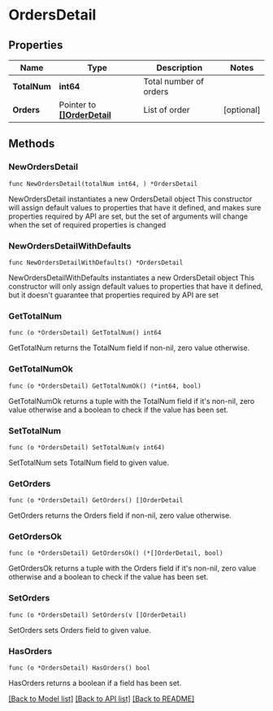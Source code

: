 # OrdersDetail

## Properties

Name | Type | Description | Notes
------------ | ------------- | ------------- | -------------
**TotalNum** | **int64** | Total number of orders | 
**Orders** | Pointer to [**[]OrderDetail**](OrderDetail.md) | List of order | [optional] 

## Methods

### NewOrdersDetail

`func NewOrdersDetail(totalNum int64, ) *OrdersDetail`

NewOrdersDetail instantiates a new OrdersDetail object
This constructor will assign default values to properties that have it defined,
and makes sure properties required by API are set, but the set of arguments
will change when the set of required properties is changed

### NewOrdersDetailWithDefaults

`func NewOrdersDetailWithDefaults() *OrdersDetail`

NewOrdersDetailWithDefaults instantiates a new OrdersDetail object
This constructor will only assign default values to properties that have it defined,
but it doesn't guarantee that properties required by API are set

### GetTotalNum

`func (o *OrdersDetail) GetTotalNum() int64`

GetTotalNum returns the TotalNum field if non-nil, zero value otherwise.

### GetTotalNumOk

`func (o *OrdersDetail) GetTotalNumOk() (*int64, bool)`

GetTotalNumOk returns a tuple with the TotalNum field if it's non-nil, zero value otherwise
and a boolean to check if the value has been set.

### SetTotalNum

`func (o *OrdersDetail) SetTotalNum(v int64)`

SetTotalNum sets TotalNum field to given value.


### GetOrders

`func (o *OrdersDetail) GetOrders() []OrderDetail`

GetOrders returns the Orders field if non-nil, zero value otherwise.

### GetOrdersOk

`func (o *OrdersDetail) GetOrdersOk() (*[]OrderDetail, bool)`

GetOrdersOk returns a tuple with the Orders field if it's non-nil, zero value otherwise
and a boolean to check if the value has been set.

### SetOrders

`func (o *OrdersDetail) SetOrders(v []OrderDetail)`

SetOrders sets Orders field to given value.

### HasOrders

`func (o *OrdersDetail) HasOrders() bool`

HasOrders returns a boolean if a field has been set.


[[Back to Model list]](../README.md#documentation-for-models) [[Back to API list]](../README.md#documentation-for-api-endpoints) [[Back to README]](../README.md)



